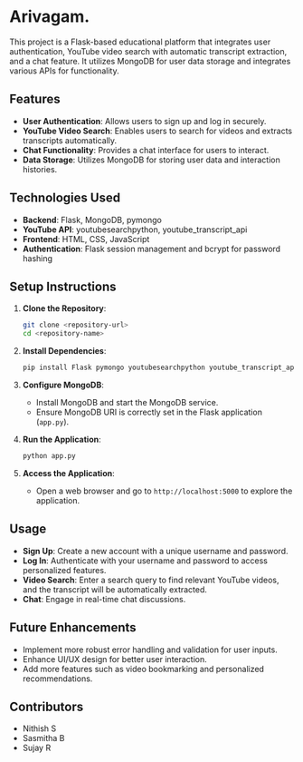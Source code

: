 # Arivagam.

This project is a Flask-based educational platform that integrates user authentication, YouTube video search with automatic transcript extraction, and a chat feature. It utilizes MongoDB for user data storage and integrates various APIs for functionality.

## Features

- **User Authentication**: Allows users to sign up and log in securely.
- **YouTube Video Search**: Enables users to search for videos and extracts transcripts automatically.
- **Chat Functionality**: Provides a chat interface for users to interact.
- **Data Storage**: Utilizes MongoDB for storing user data and interaction histories.

## Technologies Used

- **Backend**: Flask, MongoDB, pymongo
- **YouTube API**: youtubesearchpython, youtube_transcript_api
- **Frontend**: HTML, CSS, JavaScript
- **Authentication**: Flask session management and bcrypt for password hashing

## Setup Instructions

1. **Clone the Repository**:

   ```bash
   git clone <repository-url>
   cd <repository-name>
   ```

2. **Install Dependencies**:

   ```bash
   pip install Flask pymongo youtubesearchpython youtube_transcript_api
   ```

3. **Configure MongoDB**:
   
   - Install MongoDB and start the MongoDB service.
   - Ensure MongoDB URI is correctly set in the Flask application (`app.py`).

4. **Run the Application**:

   ```bash
   python app.py
   ```

5. **Access the Application**:

   - Open a web browser and go to `http://localhost:5000` to explore the application.

## Usage

- **Sign Up**: Create a new account with a unique username and password.
- **Log In**: Authenticate with your username and password to access personalized features.
- **Video Search**: Enter a search query to find relevant YouTube videos, and the transcript will be automatically extracted.
- **Chat**: Engage in real-time chat discussions.

## Future Enhancements

- Implement more robust error handling and validation for user inputs.
- Enhance UI/UX design for better user interaction.
- Add more features such as video bookmarking and personalized recommendations.

## Contributors

- Nithish S
- Sasmitha B
- Sujay R